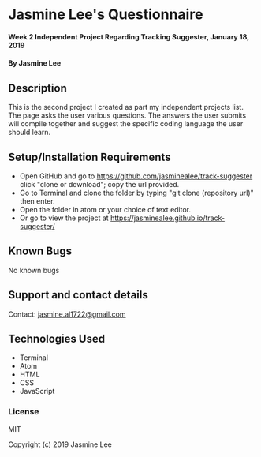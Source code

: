 # Jasmine Lee's Questionnaire

#### Week 2 Independent Project Regarding Tracking Suggester, January 18, 2019

#### By Jasmine Lee

## Description
This is the second project I created as part my independent projects list. The page asks the user various questions. The answers the user submits will compile together and suggest the specific coding language the user should learn.

## Setup/Installation Requirements

* Open GitHub and go to https://github.com/jasminealee/track-suggester click "clone or download"; copy the url provided.
* Go to Terminal and clone the folder by typing "git clone (repository url)" then enter.
* Open the folder in atom or your choice of text editor.
* Or go to view the project at https://jasminealee.github.io/track-suggester/

## Known Bugs
No known bugs


## Support and contact details

Contact: jasmine.al1722@gmail.com

## Technologies Used

* Terminal
* Atom
* HTML
* CSS
* JavaScript

### License

MIT

Copyright (c) 2019 Jasmine Lee
